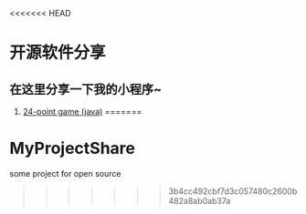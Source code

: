 <<<<<<< HEAD
# 开源软件分享
## 在这里分享一下我的小程序~
1. [24-point game (java)]()
=======
# MyProjectShare
some project for open source
>>>>>>> 3b4cc492cbf7d3c057480c2600b482a8ab0ab37a
